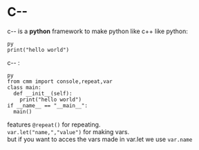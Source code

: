 # C--
c-- is a **python** framework to make python like c++ like
python:
```
py
print("hello world")
```
c-- :
```
py
from cmm import console,repeat,var
class main:
  def __init__(self):
    print("hello world")
if __name__ == "__main__":
  main()
```
features 
`@repeat()` for repeating.<br>
`var.let("name,","value")` for making vars.<br>
but if you want to acces the vars made in var.let
we use `var.name`
